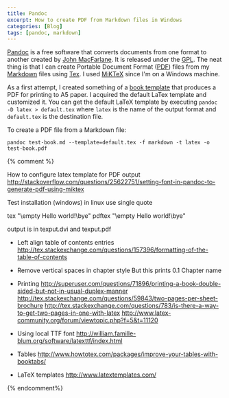 ```yaml
---
title: Pandoc
excerpt: How to create PDF from Markdown files in Windows
categories: [Blog]
tags: [pandoc, markdown]
---
```


[Pandoc] is a free software that converts documents from one format to another created by [John MacFarlane].
It is released under the [GPL].
The neat thing is that I can create Portable Document Format ([PDF]) files from my [Markdown] files using [Tex].
I used [MiKTeX] since I'm on a Windows machine.

As a first attempt, I created something of a [book template](https://github.com/rmaicle/latex) that produces a PDF for printing to A5 paper.
I acquired the default LaTex template and customized it.
You can get the default LaTeX template by executing `pandoc -D latex > default.tex` where `latex` is the name of the output format and `default.tex` is the destination file.

To create a PDF file from a Markdown file:

~~~
pandoc test-book.md --template=default.tex -f markdown -t latex -o test-book.pdf
~~~

[Pandoc]: http://johnmacfarlane.net/pandoc/
[John MacFarlane]: http://johnmacfarlane.net/
[GPL]: http://www.gnu.org/copyleft/gpl.html
[PDF]: http://en.wikipedia.org/wiki/Portable_Document_Format
[Markdown]: http://daringfireball.net/projects/markdown/
[Tex]: https://en.wikipedia.org/wiki/TeX
[MiKTeX]: http://miktex.org/



{% comment %}

How to configure latex template for PDF output
http://stackoverflow.com/questions/25622751/setting-font-in-pandoc-to-generate-pdf-using-miktex

Test installation (windows)
in linux use single quote

tex "\empty Hello world!\bye"
pdftex "\empty Hello world!\bye"

output is in texput.dvi and texput.pdf


* Left align table of contents entries
http://tex.stackexchange.com/questions/157396/formatting-of-the-table-of-contents


* Remove vertical spaces in chapter style
But this prints 0.1 Chapter name


* Printing
http://superuser.com/questions/71896/printing-a-book-double-sided-but-not-in-usual-duplex-manner
http://tex.stackexchange.com/questions/59843/two-pages-per-sheet-brochure
http://tex.stackexchange.com/questions/783/is-there-a-way-to-get-two-pages-in-one-with-latex
http://www.latex-community.org/forum/viewtopic.php?f=5&t=11120

* Using local TTF font
http://william.famille-blum.org/software/latexttf/index.html

* Tables
http://www.howtotex.com/packages/improve-your-tables-with-booktabs/

* LaTeX templates
http://www.latextemplates.com/

{% endcomment%}